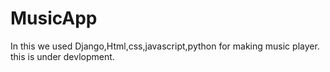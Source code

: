 # MusicApp
In this we used Django,Html,css,javascript,python for making music player.  
this is under devlopment. 
